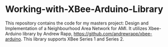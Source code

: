 # Working-with-XBee-Arduino-Library
This repository contains the code for my masters project: Design and Implementation of a Neighbourhood Area Network for AMI. It utilizes Xbee-Arduino library by Andrew Rapp, https://github.com/andrewrapp/xbee-arduino. This library supports XBee Series 1 and Series 2.
